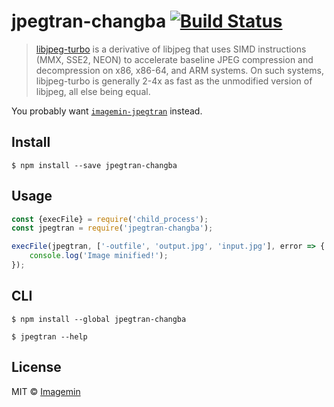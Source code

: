 # jpegtran-changba [![Build Status](https://travis-ci.org/ChangbaFE/jpegtran-bin.svg?branch=master)](https://travis-ci.org/ChangbaFE/jpegtran-bin)

> [libjpeg-turbo](http://libjpeg-turbo.virtualgl.org/) is a derivative of libjpeg that uses SIMD instructions (MMX, SSE2, NEON) to accelerate baseline JPEG compression and decompression on x86, x86-64, and ARM systems. On such systems, libjpeg-turbo is generally 2-4x as fast as the unmodified version of libjpeg, all else being equal.

You probably want [`imagemin-jpegtran`](https://github.com/imagemin/imagemin-jpegtran) instead.


## Install

```
$ npm install --save jpegtran-changba
```


## Usage

```js
const {execFile} = require('child_process');
const jpegtran = require('jpegtran-changba');

execFile(jpegtran, ['-outfile', 'output.jpg', 'input.jpg'], error => {
	console.log('Image minified!');
});
```


## CLI

```
$ npm install --global jpegtran-changba
```

```
$ jpegtran --help
```


## License

MIT © [Imagemin](https://github.com/imagemin)
